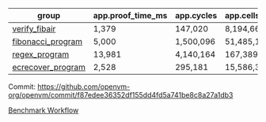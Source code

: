 | group | app.proof_time_ms | app.cycles | app.cells_used | leaf.proof_time_ms | leaf.cycles | leaf.cells_used |
| -- | -- | -- | -- | -- | -- | -- |
| [verify_fibair](https://github.com/openvm-org/openvm/blob/benchmark-results/benchmarks/verify_fibair-f87edee36352df155dd4fd5a741be8c8a27a1db3.md) | 1,379 |  147,020 |  8,194,664 |- | - | - |
| [fibonacci_program](https://github.com/openvm-org/openvm/blob/benchmark-results/benchmarks/fibonacci-f87edee36352df155dd4fd5a741be8c8a27a1db3.md) | 5,000 |  1,500,096 |  51,485,167 | 4,066 |  815,530 |  38,846,920 |
| [regex_program](https://github.com/openvm-org/openvm/blob/benchmark-results/benchmarks/regex-f87edee36352df155dd4fd5a741be8c8a27a1db3.md) | 13,981 |  4,140,164 |  167,389,450 | 16,832 |  2,902,455 |  173,739,853 |
| [ecrecover_program](https://github.com/openvm-org/openvm/blob/benchmark-results/benchmarks/ecrecover-f87edee36352df155dd4fd5a741be8c8a27a1db3.md) | 2,528 |  295,181 |  15,586,346 | 13,396 |  2,253,367 |  133,786,481 |


Commit: https://github.com/openvm-org/openvm/commit/f87edee36352df155dd4fd5a741be8c8a27a1db3

[Benchmark Workflow](https://github.com/openvm-org/openvm/actions/runs/13804312272)
